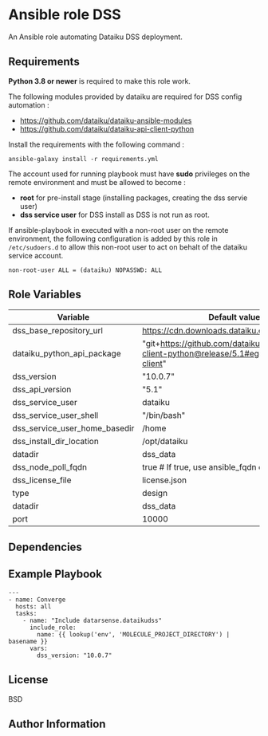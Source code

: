 Ansible role DSS
=========

An Ansible role automating Dataiku DSS deployment.

Requirements
------------
**Python 3.8 or newer** is required to make this role work.

The following modules provided by dataiku are required for DSS config automation :
  - https://github.com/dataiku/dataiku-ansible-modules
  - https://github.com/dataiku/dataiku-api-client-python

Install the requirements with the following command :
```
ansible-galaxy install -r requirements.yml
```

The account used for running playbook must have **sudo** privileges on the remote environment and must be allowed to become :
  - **root** for pre-install stage (installing packages, creating the dss servie user)
  - **dss service user** for DSS install as DSS is not run as root.

If ansible-playbook in executed with a non-root user on the remote environment, the following configuration is added by this role in `/etc/sudoers.d` to allow this non-root user to act on behalt of the dataiku service account.

```
non-root-user ALL = (dataiku) NOPASSWD: ALL
```

Role Variables
--------------

| Variable | Default value |
|----------|-------------|
|dss_base_repository_url | https://cdn.downloads.dataiku.com/public/studio |
|dataiku_python_api_package | "git+https://github.com/dataiku/dataiku-api-client-python@release/5.1#egg=dataiku-api-client" |
|dss_version| "10.0.7" |
|dss_api_version| "5.1" |
|dss_service_user| dataiku |
|dss_service_user_shell| "/bin/bash" |
|dss_service_user_home_basedir| /home |
|dss_install_dir_location| /opt/dataiku |
|datadir| dss_data |
|dss_node_poll_fqdn| true # If true, use ansible_fqdn else |use ansible_host |
|dss_license_file| license.json |
|type | design |
|datadir | dss_data |
|port | 10000 |

Dependencies
------------


Example Playbook
----------------

```
---
- name: Converge
  hosts: all
  tasks:
    - name: "Include datarsense.dataikudss"
      include_role:
        name: {{ lookup('env', 'MOLECULE_PROJECT_DIRECTORY') | basename }}
      vars:
        dss_version: "10.0.7"
```

License
-------

BSD

Author Information
------------------


